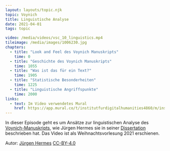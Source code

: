 ```yaml
---
layout: layouts/topic.njk
topic: Voynich
title: Linguistische Analyse
date: 2021-04-01
tags: topic

video: /media/videos/vsc_10_linguistics.mp4
tileimage: /media/images/1006230.jpg
chapters:
  - title: "Look and Feel des Voy­nich Ma­nus­kripts"
    time: 0
  - title: "Geschichte des Voy­nich Manus­kripts"
    time: 1055
  - title: "Was ist das für ein Text?"
    time: 1905
  - title: "Sta­tis­ti­sche Be­son­der­hei­ten"
    time: 1225
  - title: "Lin­gu­ist­ische An­griffs­punkte"
    time: 2000
links:
  - text: Im Video verwendetes Mural 
    href: https://app.mural.co/t/institutfurdigitalhumanities4860/m/institutfurdigitalhumanities4860/1640605913072/07ef73c338f8d0d19aa3b6d9dff4fa450d6bcfb0?sender=ua7dd7704f7b57293ab123708
---
```


In dieser Episode geht es um Ansätze zur linguistischen Analyse des [Voynich-Manuskripts](https://de.wikipedia.org/wiki/Voynich-Manuskript), wie Jürgen Hermes sie in seiner [Dissertation](http://kups.ub.uni-koeln.de/4561/) beschrieben hat. Das Video ist als Weihnachtsvorlesung 2021 erschienen.

Autor: [Jürgen Hermes](https://dh.phil-fak.uni-koeln.de/mitarbeiterinnen/wissenschaftliche-mitarbeiterinnen/dr-juergen-hermes) [CC-BY-4.0](https://creativecommons.org/licenses/by/4.0/deed.de)

